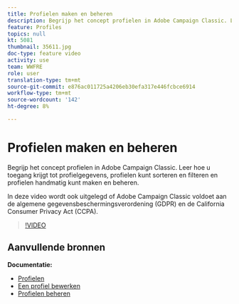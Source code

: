 ```yaml
---
title: Profielen maken en beheren
description: Begrijp het concept profielen in Adobe Campaign Classic. Leer hoe u toegang krijgt tot profielgegevens, profielen kunt sorteren en filteren en profielen handmatig kunt maken en beheren. In deze video wordt ook uitgelegd of Adobe Campaign Classic voldoet aan de algemene gegevensbeschermingsverordening (GDPR) en de California Consumer Privacy Act (CCPA).
feature: Profiles
topics: null
kt: 5081
thumbnail: 35611.jpg
doc-type: feature video
activity: use
team: WWFRE
role: user
translation-type: tm+mt
source-git-commit: e876ac011725a4206eb30efa317e446fcbce6914
workflow-type: tm+mt
source-wordcount: '142'
ht-degree: 8%

---
```



# Profielen maken en beheren

Begrijp het concept profielen in Adobe Campaign Classic. Leer hoe u toegang krijgt tot profielgegevens, profielen kunt sorteren en filteren en profielen handmatig kunt maken en beheren.

In deze video wordt ook uitgelegd of Adobe Campaign Classic voldoet aan de algemene gegevensbeschermingsverordening (GDPR) en de California Consumer Privacy Act (CCPA).

>[!VIDEO](https://video.tv.adobe.com/v/35611?quality=12)

## Aanvullende bronnen

**Documentatie:**

* [Profielen](https://docs.adobe.com/content/help/nl-NL/campaign-classic/using/getting-started/profile-management/about-profiles.html)
* [Een profiel bewerken](https://docs.adobe.com/content/help/en/campaign-classic/using/getting-started/profile-management/editing-a-profile.html)
* [Profielen beheren](https://docs.adobe.com/content/help/en/campaign-classic/using/getting-started/profile-management/adding-profiles.html)
